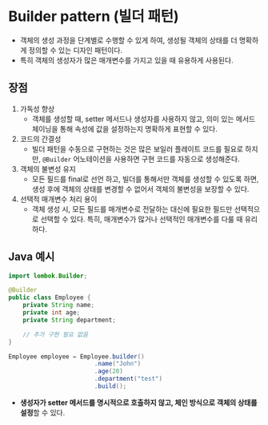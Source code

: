 # Builder pattern (빌더 패턴)
- 객체의 생성 과정을 단계별로 수행할 수 있게 하여, 생성될 객체의 상태를 더 명확하게 정의할 수 있는 디자인 패턴이다.
- 특히 객체의 생성자가 많은 매개변수를 가지고 있을 때 유용하게 사용된다.

## 장점
1. 가독성 향상
	- 객체를 생성할 때, setter 메서드나 생성자를 사용하지 않고, 의미 있는 메서드 체이닝을 통해 속성에 값을 설정하는지 명확하게 표현할 수 있다.
2. 코드의 간결성
	- 빌더 패턴을 수동으로 구현하는 것은 많은 보일러 플레이트 코드를 필요로 하지만, `@Builder` 어노테이션을 사용하면 구현 코드를 자동으로 생성해준다.
3. 객체의 불변성 유지
	- 모든 필드를 final로 선언 하고, 빌더를 통해서만 객체를 생성할 수 있도록 하면, 생성 후에 객체의 상태를 변경할 수 없어서 객체의 불변성을 보장할 수 있다.
4. 선택적 매개변수 처리 용이
	- 객체 생성 시, 모든 필드를 매개변수로 전달하는 대신에 필요한 필드만 선택적으로 선택할 수 있다. 특히, 매개변수가 많거나 선택적인 매개변수를 다룰 때 유리하다.

## Java 예시
```java
import lombok.Builder;

@Builder
public class Employee {
	private String name;
	private int age;
	private String department;

	// 추가 구현 필요 없음
}

Employee employee = Employee.builder()
						.name("John")
						.age(20)
						.department("test")
						.build();
```
- **생성자가 setter 메서드를 명시적으로 호출하지 않고, 체인 방식으로 객체의 상태를 설정**할 수 있다.